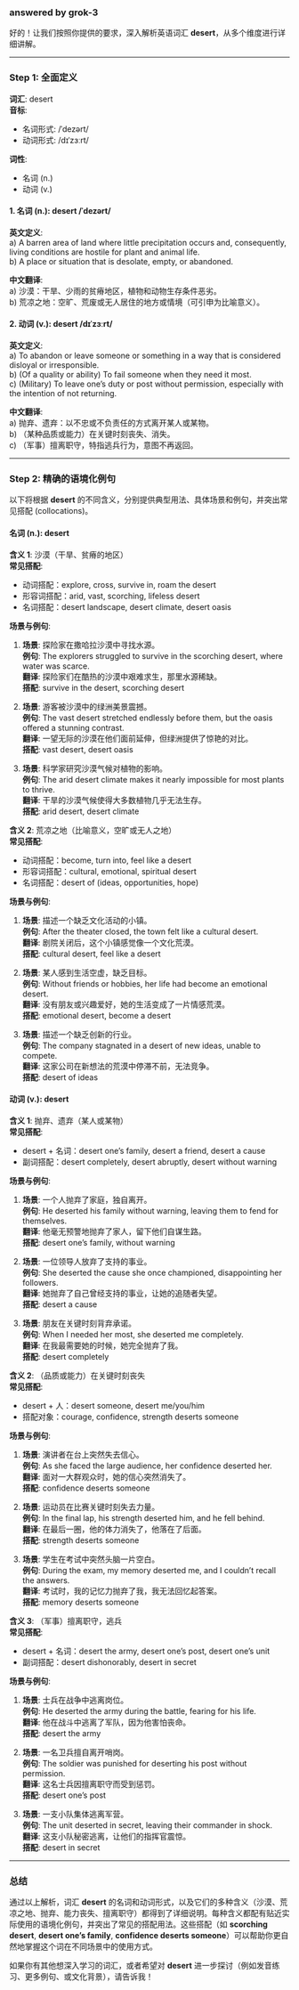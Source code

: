 ### answered by grok-3
好的！让我们按照你提供的要求，深入解析英语词汇 **desert**，从多个维度进行详细讲解。

---

### Step 1: 全面定义

**词汇**: desert  
**音标**:  
- 名词形式: /ˈdezərt/  
- 动词形式: /dɪˈzɜːrt/  

**词性**:  
- 名词 (n.)  
- 动词 (v.)  

#### 1. 名词 (n.): desert /ˈdezərt/
**英文定义**:  
a) A barren area of land where little precipitation occurs and, consequently, living conditions are hostile for plant and animal life.  
b) A place or situation that is desolate, empty, or abandoned.  

**中文翻译**:  
a) 沙漠：干旱、少雨的贫瘠地区，植物和动物生存条件恶劣。  
b) 荒凉之地：空旷、荒废或无人居住的地方或情境（可引申为比喻意义）。  

#### 2. 动词 (v.): desert /dɪˈzɜːrt/
**英文定义**:  
a) To abandon or leave someone or something in a way that is considered disloyal or irresponsible.  
b) (Of a quality or ability) To fail someone when they need it most.  
c) (Military) To leave one’s duty or post without permission, especially with the intention of not returning.  

**中文翻译**:  
a) 抛弃、遗弃：以不忠或不负责任的方式离开某人或某物。  
b) （某种品质或能力）在关键时刻丧失、消失。  
c) （军事）擅离职守，特指逃兵行为，意图不再返回。  

---

### Step 2: 精确的语境化例句

以下将根据 **desert** 的不同含义，分别提供典型用法、具体场景和例句，并突出常见搭配 (collocations)。

#### 名词 (n.): desert
**含义 1**: 沙漠（干旱、贫瘠的地区）  
**常见搭配**:  
- 动词搭配：explore, cross, survive in, roam the desert  
- 形容词搭配：arid, vast, scorching, lifeless desert  
- 名词搭配：desert landscape, desert climate, desert oasis  

**场景与例句**:  
1. **场景**: 探险家在撒哈拉沙漠中寻找水源。  
   **例句**: The explorers struggled to survive in the scorching desert, where water was scarce.  
   **翻译**: 探险家们在酷热的沙漠中艰难求生，那里水源稀缺。  
   **搭配**: survive in the desert, scorching desert  

2. **场景**: 游客被沙漠中的绿洲美景震撼。  
   **例句**: The vast desert stretched endlessly before them, but the oasis offered a stunning contrast.  
   **翻译**: 一望无际的沙漠在他们面前延伸，但绿洲提供了惊艳的对比。  
   **搭配**: vast desert, desert oasis  

3. **场景**: 科学家研究沙漠气候对植物的影响。  
   **例句**: The arid desert climate makes it nearly impossible for most plants to thrive.  
   **翻译**: 干旱的沙漠气候使得大多数植物几乎无法生存。  
   **搭配**: arid desert, desert climate  

**含义 2**: 荒凉之地（比喻意义，空旷或无人之地）  
**常见搭配**:  
- 动词搭配：become, turn into, feel like a desert  
- 形容词搭配：cultural, emotional, spiritual desert  
- 名词搭配：desert of (ideas, opportunities, hope)  

**场景与例句**:  
1. **场景**: 描述一个缺乏文化活动的小镇。  
   **例句**: After the theater closed, the town felt like a cultural desert.  
   **翻译**: 剧院关闭后，这个小镇感觉像一个文化荒漠。  
   **搭配**: cultural desert, feel like a desert  

2. **场景**: 某人感到生活空虚，缺乏目标。  
   **例句**: Without friends or hobbies, her life had become an emotional desert.  
   **翻译**: 没有朋友或兴趣爱好，她的生活变成了一片情感荒漠。  
   **搭配**: emotional desert, become a desert  

3. **场景**: 描述一个缺乏创新的行业。  
   **例句**: The company stagnated in a desert of new ideas, unable to compete.  
   **翻译**: 这家公司在新想法的荒漠中停滞不前，无法竞争。  
   **搭配**: desert of ideas  

#### 动词 (v.): desert
**含义 1**: 抛弃、遗弃（某人或某物）  
**常见搭配**:  
- desert + 名词：desert one’s family, desert a friend, desert a cause  
- 副词搭配：desert completely, desert abruptly, desert without warning  

**场景与例句**:  
1. **场景**: 一个人抛弃了家庭，独自离开。  
   **例句**: He deserted his family without warning, leaving them to fend for themselves.  
   **翻译**: 他毫无预警地抛弃了家人，留下他们自谋生路。  
   **搭配**: desert one’s family, without warning  

2. **场景**: 一位领导人放弃了支持的事业。  
   **例句**: She deserted the cause she once championed, disappointing her followers.  
   **翻译**: 她抛弃了自己曾经支持的事业，让她的追随者失望。  
   **搭配**: desert a cause  

3. **场景**: 朋友在关键时刻背弃承诺。  
   **例句**: When I needed her most, she deserted me completely.  
   **翻译**: 在我最需要她的时候，她完全抛弃了我。  
   **搭配**: desert completely  

**含义 2**: （品质或能力）在关键时刻丧失  
**常见搭配**:  
- desert + 人：desert someone, desert me/you/him  
- 搭配对象：courage, confidence, strength deserts someone  

**场景与例句**:  
1. **场景**: 演讲者在台上突然失去信心。  
   **例句**: As she faced the large audience, her confidence deserted her.  
   **翻译**: 面对一大群观众时，她的信心突然消失了。  
   **搭配**: confidence deserts someone  

2. **场景**: 运动员在比赛关键时刻失去力量。  
   **例句**: In the final lap, his strength deserted him, and he fell behind.  
   **翻译**: 在最后一圈，他的体力消失了，他落在了后面。  
   **搭配**: strength deserts someone  

3. **场景**: 学生在考试中突然头脑一片空白。  
   **例句**: During the exam, my memory deserted me, and I couldn’t recall the answers.  
   **翻译**: 考试时，我的记忆力抛弃了我，我无法回忆起答案。  
   **搭配**: memory deserts someone  

**含义 3**: （军事）擅离职守，逃兵  
**常见搭配**:  
- desert + 名词：desert the army, desert one’s post, desert one’s unit  
- 副词搭配：desert dishonorably, desert in secret  

**场景与例句**:  
1. **场景**: 士兵在战争中逃离岗位。  
   **例句**: He deserted the army during the battle, fearing for his life.  
   **翻译**: 他在战斗中逃离了军队，因为他害怕丧命。  
   **搭配**: desert the army  

2. **场景**: 一名卫兵擅自离开哨岗。  
   **例句**: The soldier was punished for deserting his post without permission.  
   **翻译**: 这名士兵因擅离职守而受到惩罚。  
   **搭配**: desert one’s post  

3. **场景**: 一支小队集体逃离军营。  
   **例句**: The unit deserted in secret, leaving their commander in shock.  
   **翻译**: 这支小队秘密逃离，让他们的指挥官震惊。  
   **搭配**: desert in secret  

---

### 总结
通过以上解析，词汇 **desert** 的名词和动词形式，以及它们的多种含义（沙漠、荒凉之地、抛弃、能力丧失、擅离职守）都得到了详细说明。每种含义都配有贴近实际使用的语境化例句，并突出了常见的搭配用法。这些搭配（如 **scorching desert**, **desert one’s family**, **confidence deserts someone**）可以帮助你更自然地掌握这个词在不同场景中的使用方式。

如果你有其他想深入学习的词汇，或者希望对 **desert** 进一步探讨（例如发音练习、更多例句、或文化背景），请告诉我！